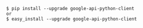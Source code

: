 
    $ pip install --upgrade google-api-python-client
    or
    $ easy_install --upgrade google-api-python-client
